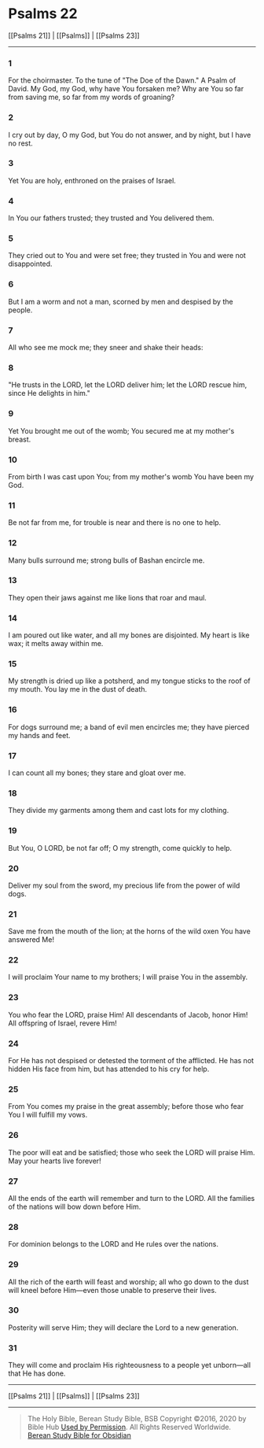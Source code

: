# Psalms 22

[[Psalms 21]] | [[Psalms]] | [[Psalms 23]]

---

### 1
For the choirmaster. To the tune of "The Doe of the Dawn." A Psalm of David. My God, my God, why have You forsaken me? Why are You so far from saving me, so far from my words of groaning?

### 2
I cry out by day, O my God, but You do not answer, and by night, but I have no rest.

### 3
Yet You are holy, enthroned on the praises of Israel.

### 4
In You our fathers trusted; they trusted and You delivered them.

### 5
They cried out to You and were set free; they trusted in You and were not disappointed.

### 6
But I am a worm and not a man, scorned by men and despised by the people.

### 7
All who see me mock me; they sneer and shake their heads:

### 8
"He trusts in the LORD, let the LORD deliver him; let the LORD rescue him, since He delights in him."

### 9
Yet You brought me out of the womb; You secured me at my mother's breast.

### 10
From birth I was cast upon You; from my mother's womb You have been my God.

### 11
Be not far from me, for trouble is near and there is no one to help.

### 12
Many bulls surround me; strong bulls of Bashan encircle me.

### 13
They open their jaws against me like lions that roar and maul.

### 14
I am poured out like water, and all my bones are disjointed. My heart is like wax; it melts away within me.

### 15
My strength is dried up like a potsherd, and my tongue sticks to the roof of my mouth. You lay me in the dust of death.

### 16
For dogs surround me; a band of evil men encircles me; they have pierced my hands and feet.

### 17
I can count all my bones; they stare and gloat over me.

### 18
They divide my garments among them and cast lots for my clothing.

### 19
But You, O LORD, be not far off; O my strength, come quickly to help.

### 20
Deliver my soul from the sword, my precious life from the power of wild dogs.

### 21
Save me from the mouth of the lion; at the horns of the wild oxen You have answered Me!

### 22
I will proclaim Your name to my brothers; I will praise You in the assembly.

### 23
You who fear the LORD, praise Him! All descendants of Jacob, honor Him! All offspring of Israel, revere Him!

### 24
For He has not despised or detested the torment of the afflicted. He has not hidden His face from him, but has attended to his cry for help.

### 25
From You comes my praise in the great assembly; before those who fear You I will fulfill my vows.

### 26
The poor will eat and be satisfied; those who seek the LORD will praise Him. May your hearts live forever!

### 27
All the ends of the earth will remember and turn to the LORD. All the families of the nations will bow down before Him.

### 28
For dominion belongs to the LORD and He rules over the nations.

### 29
All the rich of the earth will feast and worship; all who go down to the dust will kneel before Him—even those unable to preserve their lives.

### 30
Posterity will serve Him; they will declare the Lord to a new generation.

### 31
They will come and proclaim His righteousness to a people yet unborn—all that He has done.

---

[[Psalms 21]] | [[Psalms]] | [[Psalms 23]]

---

> The Holy Bible, Berean Study Bible, BSB
> Copyright &copy;2016, 2020 by Bible Hub
> [Used by Permission](https://berean.bible/terms.htm). All Rights Reserved Worldwide.
> [Berean Study Bible for Obsidian](https://github.com/gapmiss/berean-study-bible-for-obsidian)</small>

